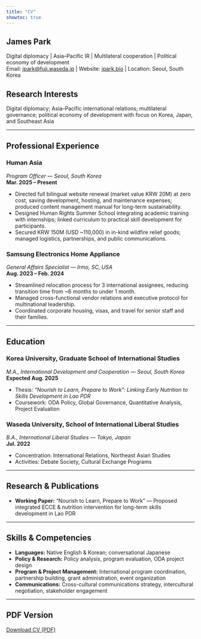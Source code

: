 ```yaml
---
title: "CV"
showtoc: true
---
```


## James Park
Digital diplomacy | Asia–Pacific IR | Multilateral cooperation | Political economy of development  
Email: jpark@fuji.waseda.jp | Website: [jpark.bio](https://jpark.bio) | Location: Seoul, South Korea  

## Research Interests
Digital diplomacy; Asia–Pacific international relations; multilateral governance; political economy of development with focus on Korea, Japan, and Southeast Asia

---

## Professional Experience

### Human Asia  
*Program Officer — Seoul, South Korea*  
**Mar. 2025 – Present**

- Directed full bilingual website renewal (market value KRW 20M) at zero cost, saving development, hosting, and maintenance expenses; produced content management manual for long-term sustainability.
- Designed Human Rights Summer School integrating academic training with internships; linked curriculum to practical skill development for participants.
- Secured KRW 150M (USD ~110,000) in in-kind wildfire relief goods; managed logistics, partnerships, and public communications.

### Samsung Electronics Home Appliance  
*General Affairs Specialist — Irmo, SC, USA*  
**Aug. 2023 – Feb. 2024**

- Streamlined relocation process for 3 international assignees, reducing transition time from ~6 months to under 1 month.
- Managed cross-functional vendor relations and executive protocol for multinational leadership.
- Coordinated corporate housing, visas, and travel for senior staff and their families.

---

## Education

### Korea University, Graduate School of International Studies  
*M.A., International Development and Cooperation — Seoul, South Korea*  
**Expected Aug. 2025**

- Thesis: *“Nourish to Learn, Prepare to Work”: Linking Early Nutrition to Skills Development in Lao PDR*
- Coursework: ODA Policy, Global Governance, Quantitative Analysis, Project Evaluation

### Waseda University, School of International Liberal Studies  
*B.A., International Liberal Studies — Tokyo, Japan*  
**Jul. 2022**

- Concentration: International Relations, Northeast Asian Studies
- Activities: Debate Society, Cultural Exchange Programs

---

## Research & Publications
- **Working Paper:** “Nourish to Learn, Prepare to Work” — Proposed integrated ECCE & nutrition intervention for long-term skills development in Lao PDR

---

## Skills & Competencies
- **Languages:** Native English & Korean; conversational Japanese
- **Policy & Research:** Policy analysis, program evaluation, ODA project design
- **Program & Project Management:** International program coordination, partnership building, grant administration, event organization
- **Communications:** Cross-cultural communications strategy, intercultural negotiation, stakeholder engagement

---

## PDF Version
[Download CV (PDF)](/files/james-park-cv.pdf)
